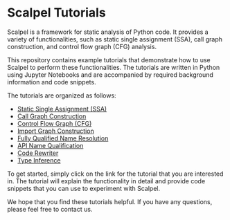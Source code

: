 # Scalpel Tutorials

Scalpel is a framework for static analysis of Python code. It provides a variety of functionalities, such as static single assignment (SSA), call graph construction, and control flow graph (CFG) analysis.

This repository contains example tutorials that demonstrate how to use Scalpel to perform these functionalities. The tutorials are written in Python using Jupyter Notebooks and are accompanied by required background information and code snippets.

The tutorials are organized as follows:

* [Static Single Assignment (SSA)](SSA_tutorial.ipynb)
* [Call Graph Construction](call_graph_tutorial.ipynb)
* [Control Flow Graph (CFG)](CFG_tutorial.ipynb)
* [Import Graph Construction](import_graph_tutorial.ipynb)
* [Fully Qualified Name Resolution](FQN_tutorial.ipynb)
* [API Name Qualification](API_name_qualifying_tutorial.ipynb)
* [Code Rewriter](Rewriter_tutorial.ipynb)
* [Type Inference](type_infer_tutorial.ipynb)


To get started, simply click on the link for the tutorial that you are interested in. The tutorial will explain the functionality in detail and provide code snippets that you can use to experiment with Scalpel.

We hope that you find these tutorials helpful. If you have any questions, please feel free to contact us.
